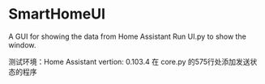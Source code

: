 # SmartHomeUI
A GUI for showing the data from Home Assistant 
Run UI.py to show the window.


测试环境：Home Assistant vertion: 0.103.4
在 core.py 的575行处添加发送状态的程序


